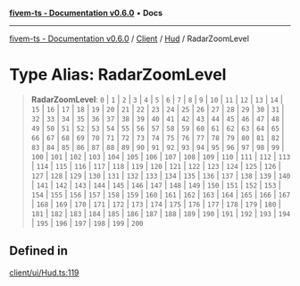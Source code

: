 [**fivem-ts - Documentation v0.6.0**](../../../../../README.md) • **Docs**

***

[fivem-ts - Documentation v0.6.0](../../../../../README.md) / [Client](../../../README.md) / [Hud](../README.md) / RadarZoomLevel

# Type Alias: RadarZoomLevel

> **RadarZoomLevel**: `0` \| `1` \| `2` \| `3` \| `4` \| `5` \| `6` \| `7` \| `8` \| `9` \| `10` \| `11` \| `12` \| `13` \| `14` \| `15` \| `16` \| `17` \| `18` \| `19` \| `20` \| `21` \| `22` \| `23` \| `24` \| `25` \| `26` \| `27` \| `28` \| `29` \| `30` \| `31` \| `32` \| `33` \| `34` \| `35` \| `36` \| `37` \| `38` \| `39` \| `40` \| `41` \| `42` \| `43` \| `44` \| `45` \| `46` \| `47` \| `48` \| `49` \| `50` \| `51` \| `52` \| `53` \| `54` \| `55` \| `56` \| `57` \| `58` \| `59` \| `60` \| `61` \| `62` \| `63` \| `64` \| `65` \| `66` \| `67` \| `68` \| `69` \| `70` \| `71` \| `72` \| `73` \| `74` \| `75` \| `76` \| `77` \| `78` \| `79` \| `80` \| `81` \| `82` \| `83` \| `84` \| `85` \| `86` \| `87` \| `88` \| `89` \| `90` \| `91` \| `92` \| `93` \| `94` \| `95` \| `96` \| `97` \| `98` \| `99` \| `100` \| `101` \| `102` \| `103` \| `104` \| `105` \| `106` \| `107` \| `108` \| `109` \| `110` \| `111` \| `112` \| `113` \| `114` \| `115` \| `116` \| `117` \| `118` \| `119` \| `120` \| `121` \| `122` \| `123` \| `124` \| `125` \| `126` \| `127` \| `128` \| `129` \| `130` \| `131` \| `132` \| `133` \| `134` \| `135` \| `136` \| `137` \| `138` \| `139` \| `140` \| `141` \| `142` \| `143` \| `144` \| `145` \| `146` \| `147` \| `148` \| `149` \| `150` \| `151` \| `152` \| `153` \| `154` \| `155` \| `156` \| `157` \| `158` \| `159` \| `160` \| `161` \| `162` \| `163` \| `164` \| `165` \| `166` \| `167` \| `168` \| `169` \| `170` \| `171` \| `172` \| `173` \| `174` \| `175` \| `176` \| `177` \| `178` \| `179` \| `180` \| `181` \| `182` \| `183` \| `184` \| `185` \| `186` \| `187` \| `188` \| `189` \| `190` \| `191` \| `192` \| `193` \| `194` \| `195` \| `196` \| `197` \| `198` \| `199` \| `200`

## Defined in

[client/ui/Hud.ts:119](https://github.com/Purpose-Dev/fivem-ts/blob/main/src/client/ui/Hud.ts#L119)

